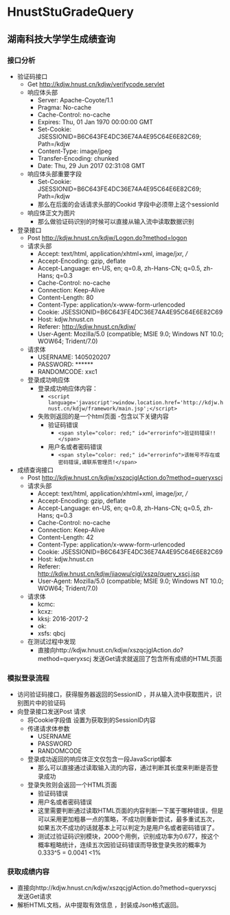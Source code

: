 # HnustStuGradeQuery
## 湖南科技大学学生成绩查询
### 接口分析
- 验证码接口
  - Get http://kdjw.hnust.cn/kdjw/verifycode.servlet
  - 响应体头部
    + Server: Apache-Coyote/1.1
    + Pragma: No-cache
    + Cache-Control: no-cache
    + Expires: Thu, 01 Jan 1970 00:00:00 GMT
    + Set-Cookie: JSESSIONID=B6C643FE4DC36E74A4E95C64E6E82C69; Path=/kdjw
    + Content-Type: image/jpeg
    + Transfer-Encoding: chunked
    + Date: Thu, 29 Jun 2017 02:31:08 GMT
  - 响应体头部重要字段
    + Set-Cookie: JSESSIONID=B6C643FE4DC36E74A4E95C64E6E82C69; Path=/kdjw
    + 那么在后面的会话请求头部的Cookid 字段中必须带上这个sessionId
  - 响应体正文为图片
    + 那么做验证码识别的时候可以直接从输入流中读取数据识别
- 登录接口
  - Post http://kdjw.hnust.cn/kdjw/Logon.do?method=logon
  - 请求头部
    + Accept: text/html, application/xhtml+xml, image/jxr, */*
    + Accept-Encoding: gzip, deflate
    + Accept-Language: en-US, en; q=0.8, zh-Hans-CN; q=0.5, zh-Hans; q=0.3
    + Cache-Control: no-cache
    + Connection: Keep-Alive
    + Content-Length: 80
    + Content-Type: application/x-www-form-urlencoded
    + Cookie: JSESSIONID=B6C643FE4DC36E74A4E95C64E6E82C69
    + Host: kdjw.hnust.cn
    + Referer: http://kdjw.hnust.cn/kdjw/
    + User-Agent: Mozilla/5.0 (compatible; MSIE 9.0; Windows NT 10.0; WOW64; Trident/7.0)
  - 请求体
    + USERNAME: 1405020207
    + PASSWORD: ******
    + RANDOMCODE: xxc1
  - 登录成功响应体
    + 登录成功响应体内容：
      - `<script language='javascript'>window.location.href='http://kdjw.hnust.cn/kdjw/framework/main.jsp';</script>`
    + 失败则返回的是一个html页面
      -包含以下关键内容
        - 验证码错误 
          - `<span style="color: red;" id="errorinfo">验证码错误!!</span>`
        - 用户名或者密码错误
          - `<span style="color: red;" id="errorinfo">该帐号不存在或密码错误,请联系管理员!</span>`
- 成绩查询接口
  - Post http://kdjw.hnust.cn/kdjw/xszqcjglAction.do?method=queryxscj	
  - 请求头部
    + Accept: text/html, application/xhtml+xml, image/jxr, */*
    + Accept-Encoding: gzip, deflate
    + Accept-Language: en-US, en; q=0.8, zh-Hans-CN; q=0.5, zh-Hans; q=0.3
    + Cache-Control: no-cache
    + Connection: Keep-Alive
    + Content-Length: 42
    + Content-Type: application/x-www-form-urlencoded
    + Cookie: JSESSIONID=B6C643FE4DC36E74A4E95C64E6E82C69
    + Host: kdjw.hnust.cn
    + Referer: http://kdjw.hnust.cn/kdjw/jiaowu/cjgl/xszq/query_xscj.jsp
    + User-Agent: Mozilla/5.0 (compatible; MSIE 9.0; Windows NT 10.0; WOW64; Trident/7.0)
  - 请求体
    + kcmc: 
    + kcxz: 
    + kksj: 2016-2017-2
    + ok: 
    + xsfs: qbcj
  - 在测试过程中发现 
    + 直接向http://kdjw.hnust.cn/kdjw/xszqcjglAction.do?method=queryxscj 发送Get请求就返回了包含所有成绩的HTML页面
### 模拟登录流程
  - 访问验证码接口，获得服务器返回的SessionID ，并从输入流中获取图片，识别图片中的验证码
  - 向登录接口发送Post 请求
    + 将Cookie字段值 设置为获取到的SessionID内容
    + 传递请求体参数 
      - USERNAME
      - PASSWORD
      - RANDOMCODE
    + 登录成功返回的响应体正文仅包含一段JavaScript脚本
      - 那么可以直接通过读取输入流的内容，通过判断其长度来判断是否登录成功
    + 登录失败则会返回一个HTML页面 
      - 验证码错误
      - 用户名或者密码错误
      - 这里需要判断通过读取HTML页面的内容判断一下属于哪种错误，但是可以采用更加粗暴一点的策略，不成功则重新尝试，最多重试五次，如果五次不成功的话就基本上可以判定为是用户名或者密码错误了。
      - 测试过验证码识别模块，2000个用例，识别成功率为0.677，按这个概率粗略统计，连续五次因验证码错误而导致登录失败的概率为 0.333^5 = 0.0041 <1%
    
### 获取成绩内容

  - 直接向http://kdjw.hnust.cn/kdjw/xszqcjglAction.do?method=queryxscj 发送Get请求
  - 解析HTML文档，从中提取有效信息 ，封装成Json格式返回。
  
